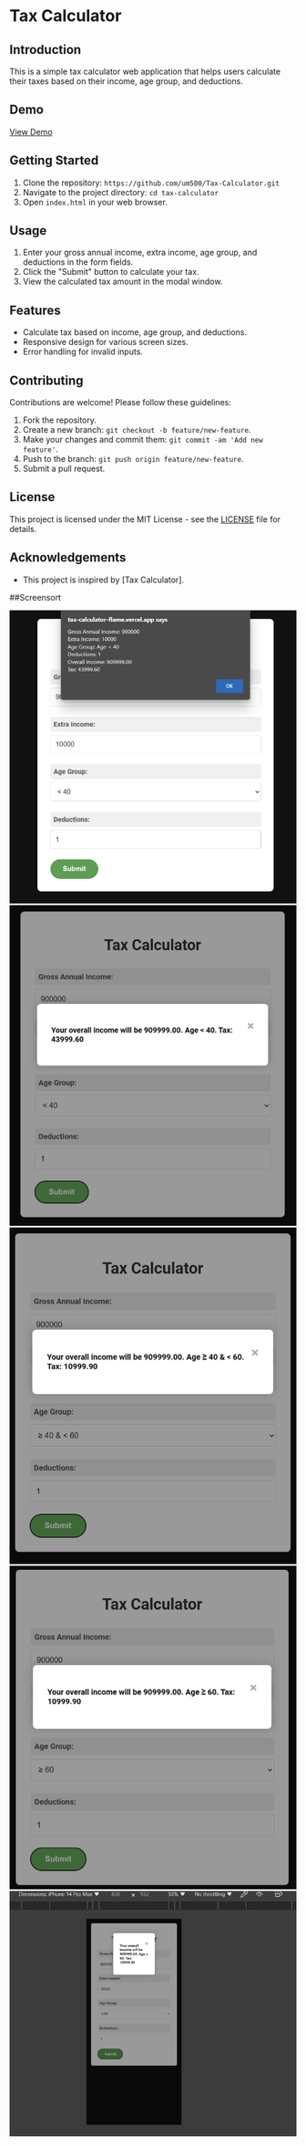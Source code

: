 # Tax Calculator

## Introduction
This is a simple tax calculator web application that helps users calculate their taxes based on their income, age group, and deductions.

## Demo
[View Demo](https://tax-calculator-flame.vercel.app/)

## Getting Started
1. Clone the repository: `https://github.com/um500/Tax-Calculator.git`
2. Navigate to the project directory: `cd tax-calculator`
3. Open `index.html` in your web browser.

## Usage
1. Enter your gross annual income, extra income, age group, and deductions in the form fields.
2. Click the "Submit" button to calculate your tax.
3. View the calculated tax amount in the modal window.

## Features
- Calculate tax based on income, age group, and deductions.
- Responsive design for various screen sizes.
- Error handling for invalid inputs.

## Contributing
Contributions are welcome! Please follow these guidelines:
1. Fork the repository.
2. Create a new branch: `git checkout -b feature/new-feature`.
3. Make your changes and commit them: `git commit -am 'Add new feature'`.
4. Push to the branch: `git push origin feature/new-feature`.
5. Submit a pull request.

## License
This project is licensed under the MIT License - see the [LICENSE](LICENSE) file for details.

## Acknowledgements
- This project is inspired by [Tax Calculator].
  
##Screensort

![Image 1](1.png)
![Image 2](2.png)
![Image 3](3.png)
![Image 4](4.png)
![Image 5](5.png)
